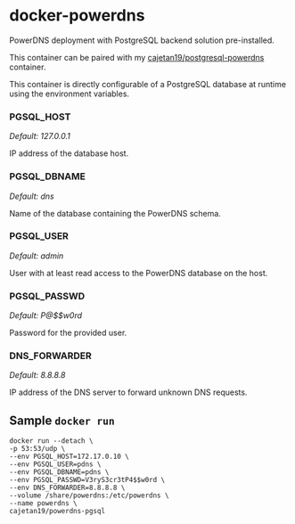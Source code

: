 # docker-powerdns
PowerDNS deployment with PostgreSQL backend solution pre-installed.

This container can be paired with my [cajetan19/postgresql-powerdns](https://hub.docker.com/r/cajetan19/postgresql-powerdns/) container.

This container is directly configurable of a PostgreSQL database at runtime using the environment variables.

### PGSQL_HOST
*Default: 127.0.0.1*

IP address of the database host.

### PGSQL_DBNAME
*Default: dns*

Name of the database containing the PowerDNS schema.

### PGSQL_USER
*Default: admin*

User with at least read access to the PowerDNS database on the host.

### PGSQL_PASSWD
*Default: P@$$w0rd*

Password for the provided user.

### DNS_FORWARDER
*Default: 8.8.8.8*

IP address of the DNS server to forward unknown DNS requests.

## Sample `docker run`
```
docker run --detach \
-p 53:53/udp \
--env PGSQL_HOST=172.17.0.10 \
--env PGSQL_USER=pdns \
--env PGSQL_DBNAME=pdns \
--env PGSQL_PASSWD=V3ryS3cr3tP4$$w0rd \
--env DNS_FORWARDER=8.8.8.8 \
--volume /share/powerdns:/etc/powerdns \
--name powerdns \
cajetan19/powerdns-pgsql
```

